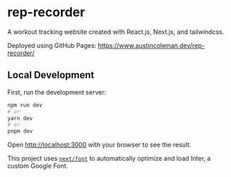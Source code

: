 # rep-recorder

A workout tracking website created with React.js, Next.js, and tailwindcss.

Deployed using GitHub Pages: https://www.austincoleman.dev/rep-recorder/

## Local Development

First, run the development server:

```bash
npm run dev
# or
yarn dev
# or
pnpm dev
```

Open [http://localhost:3000](http://localhost:3000) with your browser to see the result.

This project uses [`next/font`](https://nextjs.org/docs/basic-features/font-optimization) to automatically optimize and load Inter, a custom Google Font.
